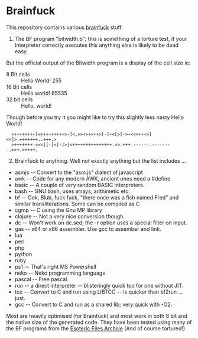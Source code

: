 Brainfuck
=========

This repository contains various [brainfuck](http://esolangs.org/wiki/Brainfuck) stuff.

1. The BF program "bitwidth.b"; this is something of a torture test, if your interpreter correctly executes this anything else is likely to be dead easy. 

  But the official output of the Bitwidth program is a display of the cell size ie:

  <dl><dt>8 Bit cells<dd>Hello World! 255<dt>16 Bit cells<dd>Hello world! 65535<dt>32 bit cells<dd>Hello, world!</dl>

  Though before you try it you might like to try this slightly less nasty Hello World! 

      >++++++++[<+++++++++>-]<.>>+>+>++>[-]+<[>[->+<<++++>]<<]>.+++++++..+++.>
      >+++++++.<<<[[-]<[-]>]<+++++++++++++++.>>.+++.------.--------.>>+.>++++.

2. Brainfuck to anything. Well not exactly anything but the list includes ...
  * asmjs -- Convert to the "asm.js" dialect of javascript
  * awk	-- Code for any modern AWK, ancient ones need a #define
  * basic -- A couple of very random BASIC interpreters.
  * bash -- GNU bash, uses arrays, arithimetic etc.
  * bf -- Ook, Blub, fuck fuck, "there once was a fish named Fred" and similar transliterations. Some can be compiled as C
  * cgmp -- C using the Gnu MP library
  * clojure -- Not a very nice conversion though.
  * dc -- Won't work on dc.sed; the -r option uses a special filter on input.
  * gas -- x64 or x86 assembler. Use gcc to assember and link.
  * lua
  * perl
  * php
  * python
  * ruby
  * ps1 -- That's right MS Powershell
  * neko -- Neko programming language
  * pascal -- Free pascal.
  * run -- a direct interpreter -- blisteringly quick too for one without JIT.
  * tcc -- Convert to C and run using LIBTCC -- Is quicker than bf2run ... just.
  * gcc -- Convert to C and run as a shared lib; very quick with -O2.

  Most are heavily optimised (for Brainfuck) and most work in both 8 bit and the native size of the generated code.
  They have been tested using many of the BF programs from the [Esoteric Files Archive](https://github.com/graue/esofiles/tree/master/brainfuck/src) (And of course tortured!)
  
